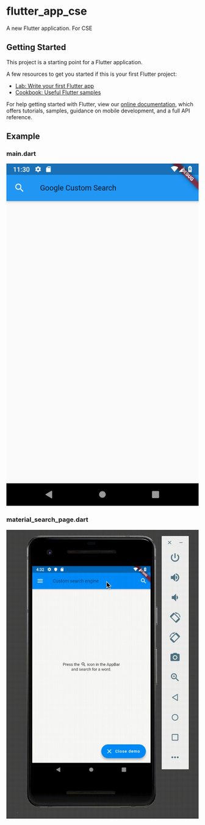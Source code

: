 # flutter_app_cse

A new Flutter application. For CSE

## Getting Started

This project is a starting point for a Flutter application.

A few resources to get you started if this is your first Flutter project:

- [Lab: Write your first Flutter app](https://flutter.io/docs/get-started/codelab)
- [Cookbook: Useful Flutter samples](https://flutter.io/docs/cookbook)

For help getting started with Flutter, view our 
[online documentation](https://flutter.io/docs), which offers tutorials, 
samples, guidance on mobile development, and a full API reference.

## Example

### main.dart

![20181213](/res/imgs/examples/20181213_2.png)

### material_search_page.dart

![material_search_page](/res/imgs/examples/20190110.gif)